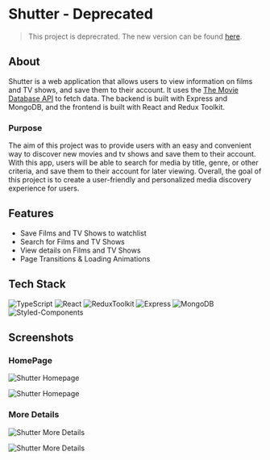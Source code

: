 # Shutter - Deprecated

> This project is deprecrated. The new version can be found [here](https://github.com/amltms/shutternext).

## About

Shutter is a web application that allows users to view information on films and TV shows, and save them to their account. It uses the [The Movie Database API](https://developers.themoviedb.org/3/getting-started/introduction) to fetch data. The backend is built with Express and MongoDB, and the frontend is built with React and Redux Toolkit.

### Purpose

The aim of this project was to provide users with an easy and convenient way to discover new movies and tv shows and save them to their account. With this app, users will be able to search for media by title, genre, or other criteria, and save them to their account for later viewing. Overall, the goal of this project is to create a user-friendly and personalized media discovery experience for users.

## Features

- Save Films and TV Shows to watchlist
- Search for Films and TV Shows
- View details on Films and TV Shows
- Page Transitions & Loading Animations

## Tech Stack

![TypeScript](https://img.shields.io/badge/TypeScript-007ACC?style=for-the-badge&logo=typescript&logoColor=white)
![React](https://img.shields.io/badge/React-20232A?style=for-the-badge&logo=react&logoColor=61DAFB)
![ReduxToolkit](https://img.shields.io/badge/Redux-593D88?style=for-the-badge&logo=redux&logoColor=white)
![Express](https://img.shields.io/badge/Express.js-404D59?style=for-the-badge)
![MongoDB](https://img.shields.io/badge/MongoDB-4EA94B?style=for-the-badge&logo=mongodb&logoColor=white)
![Styled-Components](https://img.shields.io/badge/styled--components-DB7093?style=for-the-badge&logo=styled-components&logoColor=white)

## Screenshots

### HomePage

![Shutter Homepage](https://amltms.com/shutter-home.jpg)

![Shutter Homepage](https://amltms.com/shutter-home-2.jpg)

### More Details

![Shutter More Details](https://amltms.com/shutter-overview.jpg)

![Shutter More Details](https://amltms.com/shutter-overview-2.jpg)
